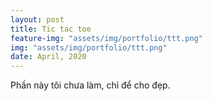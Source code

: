 ```yaml
---
layout: post
title: Tic tac toe
feature-img: "assets/img/portfolio/ttt.png"
img: "assets/img/portfolio/ttt.png"
date: April, 2020
---
```


Phần này tôi chưa làm, chỉ để cho đẹp.

